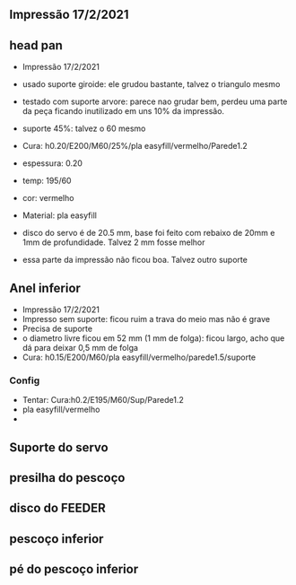 ## Impressão 17/2/2021

## head pan

* Impressão 17/2/2021
* usado suporte giroide: ele grudou bastante, talvez o triangulo mesmo
* testado com suporte arvore: parece nao grudar bem, perdeu uma parte da peça ficando inutilizado em uns 10% da impressão.
* suporte 45%: talvez o 60 mesmo
* Cura: h0.20/E200/M60/25%/pla easyfill/vermelho/Parede1.2

* espessura: 0.20
* temp: 195/60
* cor: vermelho
* Material: pla easyfill
* disco do servo é de 20.5 mm, base foi feito com rebaixo de 20mm e 1mm de profundidade. Talvez 2 mm fosse melhor
* essa parte da impressão não ficou boa. Talvez outro suporte


## Anel inferior

* Impressão 17/2/2021
* Impresso sem suporte: ficou ruim a trava do meio mas não é grave
* Precisa de suporte
* o diametro livre ficou em 52 mm (1 mm de folga): ficou largo, acho que dá para deixar 0,5 mm de folga
* Cura: h0.15/E200/M60/pla easyfill/vermelho/parede1.5/suporte

### Config

* Tentar: Cura:h0.2/E195/M60/Sup/Parede1.2
* pla easyfill/vermelho
* 

## Suporte do servo

## presilha do pescoço

## disco do FEEDER

## pescoço inferior

## pé do pescoço inferior